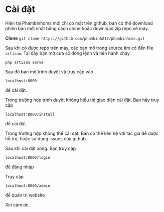 # Cài đặt
Hiện tại Phambinhcms mới chỉ có mặt trên github, bạn có thể download phiên bản mới nhất bằng cách clone hoặc download zip repo về máy.

**Clone**
`git clone https://github.com/phambinh217/phambinhcms.git`

Sau khi có được repo trên máy, các bạn mở trong source tìm có đến file `artisan`. Tại đây bạn mở cửa sổ dòng lệnh và tiến hành chạy

`php artisan serve`

Sau đó bạn mở trình duyệt và truy cập vào

`localhost:8000`

để cài đặt.

Trong trường hợp trình duyệt không hiểu thị giao diện cài đặt. Bạn hãy truy cập

`localhost:8000/install`

để cài đặt.

Trong trường hợp không thể cài đặt. Bạn có thể liên hệ với tác giả để được hỗ trợ, hoặc sử dụng issues của github.

Sau khi cài đặt xong. Bạn truy cập

`localhost:8000/login`

để đăng nhập


Truy cập 

`localhost:8000/admin`

để quản trị website

Xin cảm ơn.